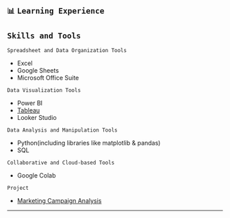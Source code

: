 ## `📊` **`Learning Experience`**                       
## `Skills and Tools`
`Spreadsheet and Data Organization Tools`
- Excel
- Google Sheets
- Microsoft Office Suite

`Data Visualization Tools`
- Power BI
- [Tableau](https://public.tableau.com/app/profile/shreyashetty./vizzes)
- Looker Studio

`Data Analysis and Manipulation Tools`
- Python(including libraries like matplotlib & pandas)
- SQL

`Collaborative and Cloud-based Tools`
- Google Colab

`Project`
- [Marketing Campaign Analysis](https://github.com/shreyashetty-1/Marketing-Campaign-Analysis.git)
                          
---
 




